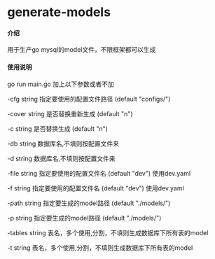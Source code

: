 # generate-models

#### 介绍
用于生产go mysql的model文件，不限框架都可以生成

#### 使用说明
go run main.go 加上以下参数或者不加

  -cfg string
        指定要使用的配置文件路径 (default "configs/")  

  -cover string
        是否替换重新生成 (default "n")  

  -c string
        是否替换生成 (default "n")  

  -db string
        数据库名,不填则按配置文件来  

  -d string
        数据库名,不填则按配置文件来
  
  -file string
        指定要使用的配置文件名 (default "dev") 使用dev.yaml  

  -f string
        指定要使用的配置文件名 (default "dev") 使用dev.yaml  

  -path string
        指定要生成的model路径 (default "./models/")  

  -p string
        指定要生成的model路径 (default "./models/")  

  -tables string
        表名，多个使用,分割，不填则生成数据库下所有表的model  

  -t string
        表名，多个使用,分割，不填则生成数据库下所有表的model  

